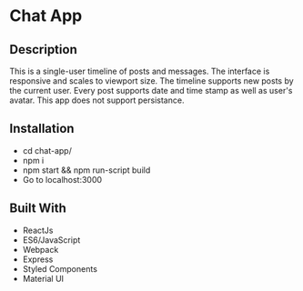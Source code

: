 # Chat App

## Description

This is a single-user timeline of posts and messages. The interface is responsive and scales to viewport size. The timeline supports new posts by the current user. Every post supports date and time stamp as well as user's avatar. This app does not support persistance.

## Installation

* cd chat-app/
* npm i 
* npm start && npm run-script build
* Go to localhost:3000

## Built With

* ReactJs
* ES6/JavaScript
* Webpack
* Express
* Styled Components
* Material UI
